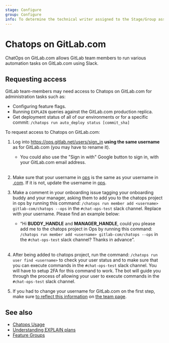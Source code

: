 ```yaml
---
stage: Configure
group: Configure
info: To determine the technical writer assigned to the Stage/Group associated with this page, see https://about.gitlab.com/handbook/engineering/ux/technical-writing/#assignments
---
```


# Chatops on GitLab.com

ChatOps on GitLab.com allows GitLab team members to run various automation tasks on GitLab.com using Slack.

## Requesting access

GitLab team-members may need access to Chatops on GitLab.com for administration
tasks such as:

- Configuring feature flags.
- Running `EXPLAIN` queries against the GitLab.com production replica.
- Get deployment status of all of our environments or for a specific commit: `/chatops run auto_deploy status [commit_sha]`

To request access to Chatops on GitLab.com:

1. Log into <https://ops.gitlab.net/users/sign_in> **using the same username** as for GitLab.com (you may have to rename it).

    - You could also use the "Sign in with" Google button to sign in, with your GitLab.com email address.
    <br>
1. Make sure that your username in [ops](https://ops.gitlab.net/) is the same as your username in [.com](https://gitlab.com/). If it is not, update the username in [ops](https://ops.gitlab.net/).

1. Make a comment in your onboarding issue tagging your onboarding buddy and your manager, asking them to add you to the chatops project in ops by running this command: `/chatops run member add <username> gitlab-com/chatops --ops` in the `#chat-ops-test` slack channel. Replace <username> with your username. Please find an example below: 

    - “Hi __BUDDY_HANDLE__ and __MANAGER_HANDLE__, could you please add me to the chatops project in Ops by running this command: `/chatops run member add <username> gitlab-com/chatops --ops` in the `#chat-ops-test` slack channel? Thanks in advance”.
    <br>
1. After being added to chatops project, run the command: `/chatops run user find <username>` to check your user status and to make sure that you can execute commands in the `#chat-ops-test` slack channel. You will have to setup 2FA for this command to work. The bot will guide you through the process of allowing your user to execute commands in the `#chat-ops-test` slack channel.

1. If you had to change your username for GitLab.com on the first step, make sure [to reflect this information](https://gitlab.com/gitlab-com/www-gitlab-com#adding-yourself-to-the-team-page) on [the team page](https://about.gitlab.com/company/team/).

## See also

- [Chatops Usage](../ci/chatops/README.md)
- [Understanding EXPLAIN plans](understanding_explain_plans.md)
- [Feature Groups](feature_flags/development.md#feature-groups)
